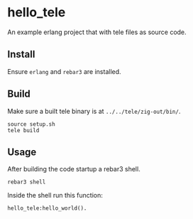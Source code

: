 # hello_tele

An example erlang project that with tele files as source code. 

## Install

Ensure `erlang` and `rebar3` are installed.

## Build

Make sure a built tele binary is at `../../tele/zig-out/bin/`.

    source setup.sh
    tele build

## Usage

After building the code startup a rebar3 shell.

    rebar3 shell

Inside the shell run this function:

    hello_tele:hello_world().
